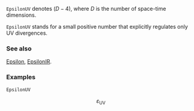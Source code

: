 `EpsilonUV` denotes $(D-4)$, where $D$ is the number of space-time dimensions.

`EpsilonUV` stands for a small positive number that explicitly regulates only UV divergences.

### See also

[Epsilon](Epsilon), [EpsilonIR](EpsilonIR).

### Examples

```mathematica
EpsilonUV
```

$$\varepsilon _{\text{UV}}$$